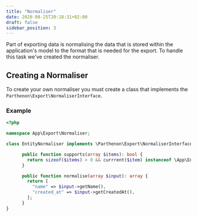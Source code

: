 ```yaml
---
title: "Normaliser"
date: 2020-08-25T20:18:31+02:00
draft: false
sidebar_position: 3
---
```

Part of exporting data is normalising the data that is stored within the application's model to the format that is needed for the export. To handle this task we've created the normaliser.


## Creating a Normaliser

To create your own normaliser you must create a class that implements the `Parthenon\Export\NormaliserInterface`.

### Example

```php
<?php

namespace App\Export\Normaliser;

class EntityNormaliser implements \Parthenon\Export\NormaliserInterface {

      public function supports(array $items): bool {
        return sizeof($items) > 0 && currrent($item) instanceof \App\Entity\Example;
      }

      public function normalise(array $input): array {
        return [
          "name" => $input->getName(),
          "created_at" => $input->getCreatedAt(),
        ];
      }
}
```
